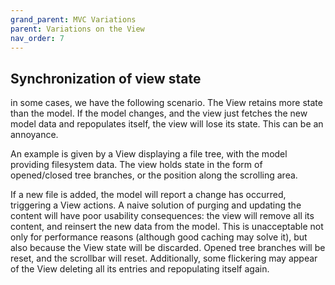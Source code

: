 ```yaml
---
grand_parent: MVC Variations
parent: Variations on the View
nav_order: 7
---
```

Synchronization of view state
-----------------------------

in some cases, we have the following scenario. The View retains more state than the
model. If the model changes, and the view just fetches the new model data and repopulates itself,
the view will lose its state. This can be an annoyance.

An example is given by a View displaying a file tree, with the model providing filesystem data.
The view holds state in the form of opened/closed tree branches, or the position along the
scrolling area.

If a new file is added, the model will report a change has occurred, triggering a View actions.
A naive solution of purging and updating the content will have poor usability
consequences: the view will remove all its content, and reinsert the new data from the model.
This is unacceptable not only for performance reasons (although good caching may solve it),
but also because the View state will be discarded. Opened tree branches will be reset, and
the scrollbar will reset. Additionally, some flickering may appear of the View deleting
all its entries and repopulating itself again.


